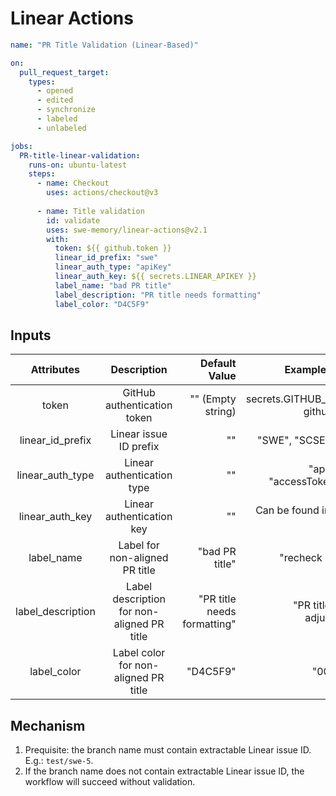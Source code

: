 # Linear Actions

```yaml
name: "PR Title Validation (Linear-Based)"

on:
  pull_request_target:
    types:
      - opened
      - edited
      - synchronize
      - labeled
      - unlabeled

jobs:
  PR-title-linear-validation:
    runs-on: ubuntu-latest
    steps:
      - name: Checkout
        uses: actions/checkout@v3
        
      - name: Title validation
        id: validate
        uses: swe-memory/linear-actions@v2.1
        with:
          token: ${{ github.token }}
          linear_id_prefix: "swe"
          linear_auth_type: "apiKey"
          linear_auth_key: ${{ secrets.LINEAR_APIKEY }}
          label_name: "bad PR title"
          label_description: "PR title needs formatting"
          label_color: "D4C5F9"
```

## Inputs
| Attributes          |    Description                               |  Default Value                 | Example Values                       |
|:-------------------:|:--------------------------------------------:|-------------------------------:|-------------------------------------:|
| token               | GitHub authentication token                  | "" (Empty string)              | secrets.GITHUB_TOKEN, github.token   |
| linear_id_prefix    | Linear issue ID prefix                       | ""                             | "SWE", "SCSE", "test"                |
| linear_auth_type    | Linear authentication type                   | ""                             | "apiKey" or "accessToken" only       |
| linear_auth_key     | Linear authentication key                    | ""                             | Can be found in Linear app           |
| label_name          | Label for non-aligned PR title               | "bad PR title"                 | "recheck PR title"                   |
| label_description   | Label description for non-aligned PR title   | "PR title needs formatting"    | "PR title needs adjustment"          |
| label_color         | Label color for non-aligned PR title         | "D4C5F9"                       | "0052CC"                             |

## Mechanism

1. Prequisite: the branch name must contain extractable Linear issue ID. E.g.: <code>test/swe-5</code>.
2. If the branch name does not contain extractable Linear issue ID, the workflow will succeed without validation.